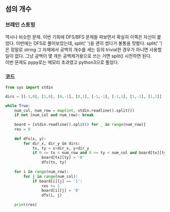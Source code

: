 ## 섬의 개수


### 브레인 스토밍

역시나 비슷한 문제. 이번 기회에 DFS/BFS 문제들 파보면서 확실히 이쪽은 자신이 붙었다. 이번에는 DFS로 풀어보았는데, split(' ')을 괜히 썼다가 불통을 맛봤다. split(' ')은 정말로 string 그 자체에서 공백의 개수를 세는 등의 trivial한 경우가 아니면 사용할 일이 없다. 그냥 공백이 몇 개든 공백제거용으로 쓰는 거면 split() 시전하면 된다.  
이번 문제도 pypy로는 메모리 초과였고 python3으로 풀었다.


### 코드

```python
from sys import stdin

dirs = [[-1,0], [1,0], [0,-1], [0,1], [-1,-1], [-1,1], [1,-1], [1,1]]

while True:
    num_col, num_row = map(int, stdin.readline().split())
    if not (num_col and num_row): break
    
    board = [stdin.readline().split() for _ in range(num_row)]
    res = 0
    
    def dfs(x, y):
        for dir_x, dir_y in dirs:
            tx, ty = x+dir_x, y+dir_y
            if 0 <= tx < num_row and 0 <= ty < num_col and board[tx][ty] == '1':
                board[tx][ty] = '0'
                dfs(tx, ty)
    
    for i in range(num_row):
        for j in range(num_col):
            if board[i][j] == '1':
                res += 1
                board[i][j] = '0'
                dfs(i, j)
    
    print(res)
```
